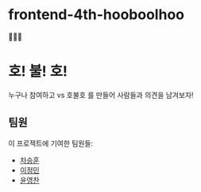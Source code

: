 # frontend-4th-hooboolhoo
🐯🔥🐯
# 호! 불! 호!

누구나 참여하고 vs 호불호 를 만들어 사람들과 의견을 남겨보자! 

## 팀원

이 프로젝트에 기여한 팀원들:

- [차승훈](https://github.com/eratchacha)
- [이정민](https://github.com/jeongmin07262)
- [윤영찬](https://github.com/yyc0026)
